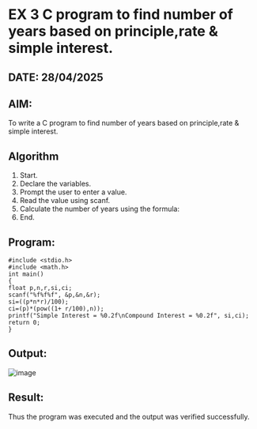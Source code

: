 # EX 3 C program to find number of years based on principle,rate & simple interest.
## DATE: 28/04/2025
## AIM:
To write a C program to find number of years based on principle,rate & simple interest.

## Algorithm
1. Start. 
2. Declare the variables. 
3. Prompt the user to enter a value. 
4. Read the value using scanf. 
5. Calculate the number of years using the formula: 
6. End.

## Program:
```
#include <stdio.h> 
#include <math.h> 
int main() 
{ 
float p,n,r,si,ci; 
scanf("%f%f%f", &p,&n,&r); 
si=((p*n*r)/100); 
ci=(p)*(pow((1+ r/100),n)); 
printf("Simple Interest = %0.2f\nCompound Interest = %0.2f", si,ci); 
return 0; 
}
```

## Output:
![image](https://github.com/user-attachments/assets/52cf1e6d-a286-479d-ad0e-f9dd0aa7bb89)



## Result:
Thus the program was executed and the output was verified successfully.
